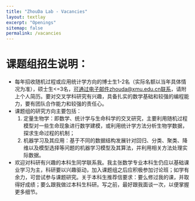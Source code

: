 ```yaml
---
title: "ZhouDa Lab - Vacancies"
layout: textlay
excerpt: "Openings"
sitemap: false
permalink: /vacancies
---
```

# 课题组招生说明：
- 每年招收随机过程或应用统计学方向的博士生1-2名（实际名额以当年具体情况为准），硕士生<=3名，可通过电子邮件zhouda@xmu.edu.cn联系，请附上个人简历。要对交叉学科研究有兴趣，具备扎实的数学基础和较强的编程能力，要有团队合作能力和较强的责任心。  
- 课题组的研究方向主要包括：
	1. 定量生物学：即数学、统计学与生命科学的交叉研究，主要利用随机过程模型对一些生命现象进行数学建模，或利用统计学方法分析生物学数据，探求生命过程的机制；
	2. 机器学习及其应用：基于不同的数据结构发展针对回归、分类、聚类、降维以及模型选择等问题的机器学习模型及其算法，并利用相关方法处理实际数据。  
- 欢迎对科研有兴趣的本科生同学联系我。我主张数学专业本科生仍应以基础课业学习为主，科研要以兴趣驱动，加入课题组之后应积极参加讨论班；如学有余力，可尝试参与课题研究。关于本科生推荐信要求：要么修过我的课，并取得好成绩；要么跟我做过本科生科研。写之前，最好跟我面谈一次，以便掌握更多细节。